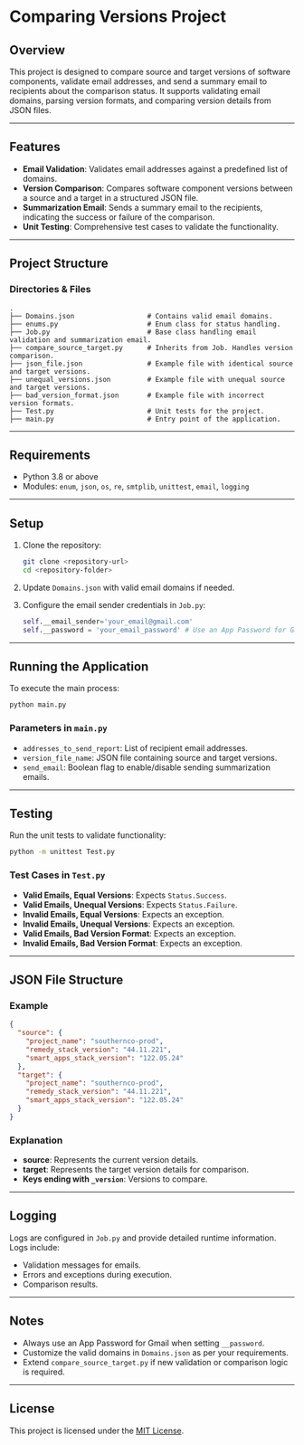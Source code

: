 # Comparing Versions Project

## Overview
This project is designed to compare source and target versions of software components, validate email addresses, and send a summary email to recipients about the comparison status. It supports validating email domains, parsing version formats, and comparing version details from JSON files.

---

## Features
- **Email Validation**: Validates email addresses against a predefined list of domains.
- **Version Comparison**: Compares software component versions between a source and a target in a structured JSON file.
- **Summarization Email**: Sends a summary email to the recipients, indicating the success or failure of the comparison.
- **Unit Testing**: Comprehensive test cases to validate the functionality.

---

## Project Structure
### Directories & Files
```
.
├── Domains.json                  # Contains valid email domains.
├── enums.py                      # Enum class for status handling.
├── Job.py                        # Base class handling email validation and summarization email.
├── compare_source_target.py      # Inherits from Job. Handles version comparison.
├── json_file.json                # Example file with identical source and target versions.
├── unequal_versions.json         # Example file with unequal source and target versions.
├── bad_version_format.json       # Example file with incorrect version formats.
├── Test.py                       # Unit tests for the project.
├── main.py                       # Entry point of the application.
```

---

## Requirements
- Python 3.8 or above
- Modules: `enum`, `json`, `os`, `re`, `smtplib`, `unittest`, `email`, `logging`

---

## Setup
1. Clone the repository:
   ```bash
   git clone <repository-url>
   cd <repository-folder>
   ```

2. Update `Domains.json` with valid email domains if needed.

3. Configure the email sender credentials in `Job.py`:
   ```python
   self.__email_sender='your_email@gmail.com'
   self.__password = 'your_email_password' # Use an App Password for Gmail.
   ```

---

## Running the Application
To execute the main process:
```bash
python main.py
```

### Parameters in `main.py`
- `addresses_to_send_report`: List of recipient email addresses.
- `version_file_name`: JSON file containing source and target versions.
- `send_email`: Boolean flag to enable/disable sending summarization emails.


---

## Testing
Run the unit tests to validate functionality:
```bash
python -m unittest Test.py
```

### Test Cases in `Test.py`
- **Valid Emails, Equal Versions**: Expects `Status.Success`.
- **Valid Emails, Unequal Versions**: Expects `Status.Failure`.
- **Invalid Emails, Equal Versions**: Expects an exception.
- **Invalid Emails, Unequal Versions**: Expects an exception.
- **Valid Emails, Bad Version Format**: Expects an exception.
- **Invalid Emails, Bad Version Format**: Expects an exception.

---

## JSON File Structure
### Example
```json
{
  "source": {
    "project_name": "southernco-prod",
    "remedy_stack_version": "44.11.221",
    "smart_apps_stack_version": "122.05.24"
  },
  "target": {
    "project_name": "southernco-prod",
    "remedy_stack_version": "44.11.221",
    "smart_apps_stack_version": "122.05.24"
  }
}
```

### Explanation
- **source**: Represents the current version details.
- **target**: Represents the target version details for comparison.
- **Keys ending with `_version`**: Versions to compare.

---

## Logging
Logs are configured in `Job.py` and provide detailed runtime information. Logs include:
- Validation messages for emails.
- Errors and exceptions during execution.
- Comparison results.

---

## Notes
- Always use an App Password for Gmail when setting `__password`.
- Customize the valid domains in `Domains.json` as per your requirements.
- Extend `compare_source_target.py` if new validation or comparison logic is required.

---

## License
This project is licensed under the [MIT License](LICENSE).

